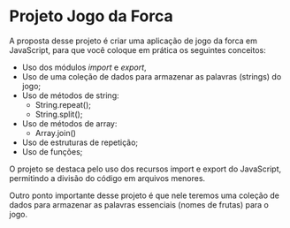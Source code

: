 # **Projeto Jogo da Forca**

A proposta desse projeto é criar uma aplicação de jogo da forca em JavaScript, para que você coloque em prática os seguintes conceitos:

* Uso dos módulos *import* e *export*,
* Uso de uma coleção de dados para armazenar as palavras (strings) do jogo;
* Uso de métodos de string:
    * String.repeat();
    * String.split();
* Uso de métodos de array:
    * Array.join()
* Uso de estruturas de repetição;
* Uso de funções;

O projeto se destaca pelo uso dos recursos import e export do JavaScript, permitindo a divisão do código em arquivos menores.

Outro ponto importante desse projeto é que nele teremos uma coleção de dados para armazenar as palavras essenciais (nomes de frutas) para o jogo.
